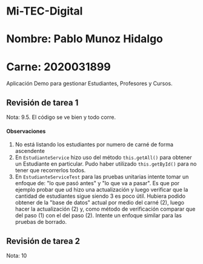 Mi-TEC-Digital
==============
Nombre: Pablo Munoz Hidalgo
==============
Carne: 2020031899
==============
Aplicación Demo para gestionar Estudiantes, Profesores y Cursos.


## Revisión de tarea 1

Nota: 9.5. El código se ve bien y todo corre.

#### Observaciones
1. No está listando los estudiantes por numero de carné de forma ascendente
2. En `EstudianteService` hizo uso del método `this.getAll()` para obtener un Estudiante en particular. Pudo haber utilizado `this.getById()` para no tener que recorrerlos todos.
3. En `EstudianteServiceTest` para las pruebas unitarias intente tomar un enfoque de: "lo que pasó antes" y "lo que va a pasar". Es que por ejemplo probar que ud hizo una actualización y luego verificar que la cantidad de estudiantes sigue siendo 3 es poco útil. Hubiera podido obtener de la "base de datos" actual por medio del carné (2), luego hacer la actualización (2) y, como método de verificación comparar que del paso (1) con el del paso (2). Intente un enfoque similar para las pruebas de borrado.


## Revisión de tarea 2

Nota: 10